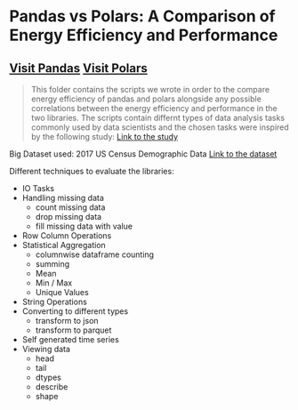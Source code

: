 # Pandas vs Polars: A Comparison of Energy Efficiency and Performance

[Visit Pandas](https://pandas.pydata.org/)
[Visit Polars](https://www.pola.rs/)
--- 
> This folder contains the scripts we wrote in order to the compare energy efficiency of pandas and polars alongside any possible correlations between the energy efficiency and performance in the two libraries. The scripts contain differnt types of data analysis tasks commonly used by data scientists and the chosen tasks were inspired by the following study: [Link to the study](https://ieeexplore.ieee.org/document/10174114)

Big Dataset used: 2017 US Census Demographic Data
[Link to the dataset](https://www.kaggle.com/datasets/muonneutrino/us-census-demographic-data)

Different techniques to evaluate the libraries: 
- IO Tasks
- Handling missing data 
    - count missing data 
    - drop missing data
    - fill missing data with value
- Row Column Operations
- Statistical Aggregation
    - columnwise dataframe counting
    - summing
    - Mean
    - Min / Max
    - Unique Values
- String Operations 
- Converting to different types
    - transform to json
    - transform to parquet
- Self generated time series 
- Viewing data 
    - head
    - tail
    - dtypes
    - describe
    - shape